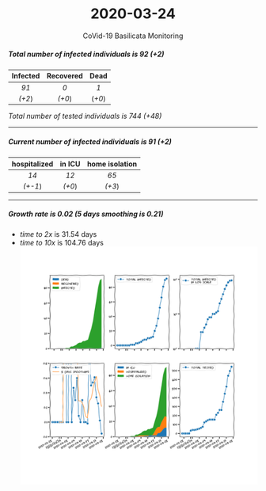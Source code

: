 <div align='center'>

# 2020-03-24
CoVid-19 Basilicata Monitoring
</div>

##### Total number of infected individuals is 92 (+2)
Infected | Recovered | Dead
:---: | :---: | :---:
*91* | *0* | *1*
*(+2*) | *(+0*) | (*+0*)

*Total number of tested individuals is 744 (+48)*
***
##### Current number of infected individuals is 91 (+2)
hospitalized | in ICU | home isolation
:---: | :---: | :---:
*14* |*12* |*65*
*(+-1*) |*(+0*) |*(+3*)
***
##### Growth rate is 0.02 (5 days smoothing is 0.21)
- *time to 2x* is 31.54 days
- *time to 10x* is 104.76 days
![stats][stats]

[stats]: stats_Basilicata.png
